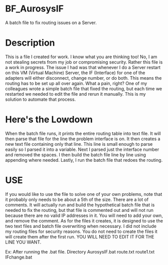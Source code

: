 # BF_AurosysIF
A batch file to fix routing issues on a Server.

# Description
This is a file I created for work. I know what you are thinking too! No, I am not stealing secrets from my job or compromising security. Rather this file is a work in progress. The issue I had was that whenever I do a Server restart on this VM (Virtual Machine) Server, the IF (Interface) for one of the adapters will either disconnect, change number, or do both. This means the routing has to be set up all over again. What a pain, right? One of my colleagues wrote a simple batch file that fixed the routing, but each time we restarted we needed to edit the file and rerun it manually. This is my solution to automate that process.

# Here's the Lowdown
When the batch file runs, it prints the entire routing table into text file. It will then parse that file for the line the problem interface is on. It then creates a new text file containing only that line. This line is small enough to parse easily so I parsed it into a variable. Next I parsed just the interface number and removed the spaces. I then build the batch file line by line using appending where needed. Lastly, I run the batch file that redoes the routing.  

# USE
If you would like to use the file to solve one of your own problems, note that it probably only needs to be about a 5th of the size. There are a lot of comments. It will actually run and build the hypothetical batch file that is needed to fix the routing, but that file is commented out and will not run because there are no valid IP addresses in it. You will need to add your own, and remove the comment. As for the files it creates, it is designed to use the two text files and batch file overwriting when necessary. I did not include my routing files for security reasons. You do not need to create the files it will create them after the first run. YOU WILL NEED TO EDIT IT FOR THE LINE YOU WANT. 

Ex: After running the .bat file. 
Directory 
  AurosysIF.bat
  route.txt
  route1.txt
  IFchange.bat
